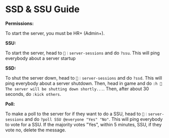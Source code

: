 # SSD & SSU Guide

**Permissions:**

To start the server, you must be HR+ (Admin+).



**SSU:**

To start the server, head to `📡︱server-sessions` and do `?ssu`. This will ping everybody about a server startup



**SSD:**

To shut the server down, head to `📡︱server-sessions` and do `?ssd`. This will ping everybody about a server shutdown. Then, head in game and do `:h 🛑 The server will be shutting down shortly...`. Then, after about 30 seconds, do `:kick others`.



**Poll:**

To make a poll to the server for if they want to do a SSU, head to `📡︱server-sessions` and do `?poll SSU @everyone "Yes" "No"`. This will ping everybody to vote for a SSU. If the majority votes "Yes", within 5 minutes, SSU, if they vote no, delete the message.&#x20;
